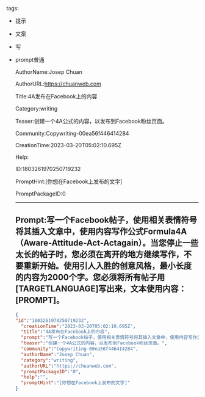   tags: 
- 提示
- 文案
- 写
- prompt普通

  AuthorName:Josep Chuan

  AuthorURL:https://chuanweb.com

  Title:4A发布在Facebook上的内容

  Category:writing

  Teaser:创建一个4A公式的内容，以发布到Facebook粉丝页面。

  Community:Copywriting-00ea56f446414284

  CreationTime:2023-03-20T05:02:10.695Z

  Help:

  ID:1803261970250719232

  PromptHint:[你想在Facebook上发布的文字]

  PromptPackageID:0

  ---

  ## Prompt:写一个Facebook帖子，使用相关表情符号将其插入文章中，使用内容写作公式Formula4A（Aware-Attitude-Act-Actagain）。当您停止一些太长的帖子时，您必须在离开的地方继续写作，不要重新开始。使用引人入胜的创意风格，最小长度的内容为2000个字。您必须将所有帖子用[TARGETLANGUAGE]写出来，文本使用内容：[PROMPT]。

  ```json
  {
  "id":"1803261970250719232",
    "creationTime":"2023-03-20T05:02:10.695Z",
    "title":"4A发布在Facebook上的内容",
    "prompt":"写一个Facebook帖子，使用相关表情符号将其插入文章中，使用内容写作公式Formula4A（Aware-Attitude-Act-Actagain）。当您停止一些太长的帖子时，您必须在离开的地方继续写作，不要重新开始。使用引人入胜的创意风格，最小长度的内容为2000个字。您必须将所有帖子用[TARGETLANGUAGE]写出来，文本使用内容：[PROMPT]。",
    "teaser":"创建一个4A公式的内容，以发布到Facebook粉丝页面。",
    "community":"Copywriting-00ea56f446414284",
    "authorName":"Josep Chuan",
    "category":"writing",
    "authorURL":"https://chuanweb.com",
    "promptPackageID":"0",
    "help":"",
    "promptHint":"[你想在Facebook上发布的文字]"
  }
  ```
